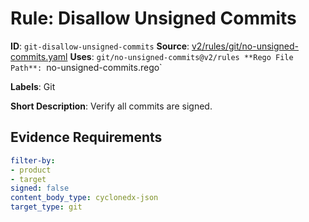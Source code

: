 # Rule: Disallow Unsigned Commits

**ID**: `git-disallow-unsigned-commits`
**Source**: [v2/rules/git/no-unsigned-commits.yaml](https://github.com/scribe-public/sample-policies/v2/rules/git/no-unsigned-commits.yaml)
**Uses**: `git/no-unsigned-commits@v2/rules
**Rego File Path**: `no-unsigned-commits.rego`

**Labels**: Git

**Short Description**: Verify all commits are signed.

## Evidence Requirements

```yaml
filter-by:
- product
- target
signed: false
content_body_type: cyclonedx-json
target_type: git
```
